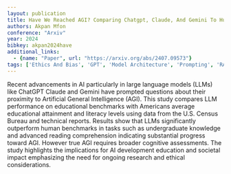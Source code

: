 ```yaml
---
layout: publication
title: Have We Reached AGI? Comparing Chatgpt, Claude, And Gemini To Human Literacy And Education Benchmarks
authors: Akpan Mfon
conference: "Arxiv"
year: 2024
bibkey: akpan2024have
additional_links:
  - {name: "Paper", url: "https://arxiv.org/abs/2407.09573"}
tags: ['Ethics And Bias', 'GPT', 'Model Architecture', 'Prompting', 'RAG', 'Reinforcement Learning']
---
```

Recent advancements in AI particularly in large language models (LLMs) like ChatGPT Claude and Gemini have prompted questions about their proximity to Artificial General Intelligence (AGI). This study compares LLM performance on educational benchmarks with Americans average educational attainment and literacy levels using data from the U.S. Census Bureau and technical reports. Results show that LLMs significantly outperform human benchmarks in tasks such as undergraduate knowledge and advanced reading comprehension indicating substantial progress toward AGI. However true AGI requires broader cognitive assessments. The study highlights the implications for AI development education and societal impact emphasizing the need for ongoing research and ethical considerations.
